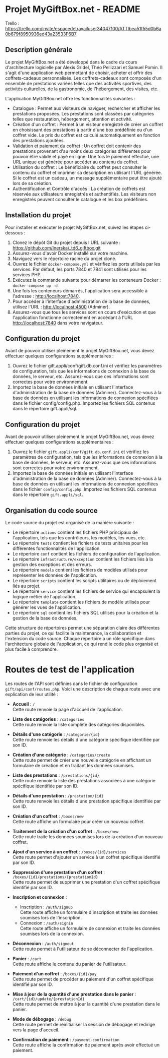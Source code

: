 # Projet MyGiftBox.net - README

Trello : https://trello.com/invite/espacedetravailuser34047100/ATTIbea51f55d0b6a0b679f8950936ed43a23533F6B7

## Description générale

Le projet MyGiftBox.net a été développé dans le cadre du cours d'architecture logicielle par Alexis Gridel, Théo Pellizzari et Samuel Pomin. Il s'agit d'une application web permettant de choisir, acheter et offrir des coffrets-cadeaux personnalisés. Les coffrets-cadeaux sont composés d'un ensemble de prestations variées telles que des activités sportives, des activités culturelles, de la gastronomie, de l'hébergement, des visites, etc.

L'application MyGiftBox.net offre les fonctionnalités suivantes :

- Catalogue : Permet aux visiteurs de naviguer, rechercher et afficher les prestations proposées. Les prestations sont classées par catégories telles que restauration, hébergement, attention et activité.
- Création d'un coffret : Permet à un visiteur enregistré de créer un coffret en choisissant des prestations à partir d'une box prédéfinie ou d'un coffret vide. Le prix du coffret est calculé automatiquement en fonction des prestations ajoutées.
- Validation et paiement du coffret : Un coffret doit contenir des prestations provenant d'au moins deux catégories différentes pour pouvoir être validé et payé en ligne. Une fois le paiement effectué, une URL unique est générée pour accéder au contenu du coffret.
- Utilisation du coffret : Le bénéficiaire du coffret peut consulter le contenu du coffret et imprimer sa description en utilisant l'URL générée. Si le coffret est un cadeau, un message supplémentaire peut être ajouté lors de sa création.
- Authentification et Contrôle d'accès : La création de coffrets est réservée aux utilisateurs enregistrés et authentifiés. Les visiteurs non enregistrés peuvent consulter le catalogue et les box prédéfinies.

## Installation du projet

Pour installer et exécuter le projet MyGiftBox.net, suivez les étapes ci-dessous :

1. Clonez le dépôt Git du projet depuis l'URL suivante : https://github.com/Inerska/_td6_giftbox.git
2. Assurez-vous d'avoir Docker installé sur votre machine.
3. Naviguez vers le répertoire racine du projet cloné.
4. Ouvrez le fichier `docker-compose.yml` et vérifiez les ports utilisés par les services. Par défaut, les ports 7840 et 7841 sont utilisés pour les services PHP.
5. Exécutez la commande suivante pour démarrer les conteneurs Docker : `docker-compose up -d`
6. Une fois les conteneurs démarrés, l'application sera accessible à l'adresse : [http://localhost:7840](http://localhost:7840).
7. Pour accéder à l'interface d'administration de la base de données, utilisez l'URL : [http://localhost:4500](http://localhost:4500) (Adminer).
8. Assurez-vous que tous les services sont en cours d'exécution et que l'application fonctionne correctement en accédant à l'URL [http://localhost:7840](http://localhost:7840) dans votre navigateur.

## Configuration du projet

Avant de pouvoir utiliser pleinement le projet MyGiftBox.net, vous devez effectuer quelques configurations supplémentaires :

1. Ouvrez le fichier gift.appli/conf/gift.db.conf.ini et vérifiez les paramètres de configuration, tels que les informations de connexion à la base de données, le serveur, etc. Assurez-vous que ces informations sont correctes pour votre environnement.
2. Importez la base de données initiale en utilisant l'interface d'administration de la base de données (Adminer). Connectez-vous à la base de données en utilisant les informations de connexion spécifiées dans le fichier config/config.php. Importez les fichiers SQL contenus dans le répertoire gift.appli/sql.

## Configuration du projet

Avant de pouvoir utiliser pleinement le projet MyGiftBox.net, vous devez effectuer quelques configurations supplémentaires :

1. Ouvrez le fichier `gift.appli/conf/gift.db.conf.ini` et vérifiez les paramètres de configuration, tels que les informations de connexion à la base de données, le serveur, etc. Assurez-vous que ces informations sont correctes pour votre environnement.
2. Importez la base de données initiale en utilisant l'interface d'administration de la base de données (Adminer). Connectez-vous à la base de données en utilisant les informations de connexion spécifiées dans le fichier `config/config.php`. Importez les fichiers SQL contenus dans le répertoire `gift.appli/sql`.

## Organisation du code source

Le code source du projet est organisé de la manière suivante :

- Le répertoire `actions` contient les fichiers PHP principaux de l'application, tels que les contrôleurs, les modèles, les vues, etc.
- Le répertoire `tests` contient les fichiers de tests unitaires pour les différentes fonctionnalités de l'application.
- Le répertoire `conf` contient les fichiers de configuration de l'application.
- Le répertoire `infrastructure/exception` contient les fichiers liés à la gestion des exceptions et des erreurs.
- Le répertoire `models` contient les fichiers de modèles utilisés pour représenter les données de l'application.
- Le répertoire `scripts` contient les scripts utilitaires ou de déploiement liés au projet.
- Le répertoire `service` contient les fichiers de service qui encapsulent la logique métier de l'application.
- Le répertoire `template` contient les fichiers de modèle utilisés pour générer les vues de l'application.
- Le répertoire `sql` contient les fichiers SQL utilisés pour la création et la gestion de la base de données.

Cette structure de répertoires permet une séparation claire des différentes parties du projet, ce qui facilite la maintenance, la collaboration et l'extension du code source. Chaque répertoire a un rôle spécifique dans l'architecture globale de l'application, ce qui rend le code plus organisé et plus facile à comprendre.

# Routes de test de l'application

Les routes de l'API sont définies dans le fichier de configuration `gift/api/conf/routes.php`. Voici une description de chaque route avec une explication de leur utilité :

- **Accueil** : `/`  
    Cette route renvoie la page d'accueil de l'application.

- **Liste des catégories** : `/categories`  
    Cette route renvoie la liste complète des catégories disponibles.

- **Détails d'une catégorie** : `/categorie/{id}`  
    Cette route renvoie les détails d'une catégorie spécifique identifiée par son ID.

- **Création d'une catégorie** : `/categories/create`  
    Cette route permet de créer une nouvelle catégorie en affichant un formulaire de création et en traitant les données soumises.

- **Liste des prestations** : `/prestations/{id}`  
    Cette route renvoie la liste des prestations associées à une catégorie spécifique identifiée par son ID.

- **Détails d'une prestation** : `/prestation/{id}`  
    Cette route renvoie les détails d'une prestation spécifique identifiée par son ID.

- **Création d'un coffret** : `/boxes/new`  
    Cette route affiche un formulaire pour créer un nouveau coffret.

- **Traitement de la création d'un coffret** : `/boxes/new`  
    Cette route traite les données soumises lors de la création d'un nouveau coffret.

- **Ajout d'un service à un coffret** : `/boxes/{id}/services`  
    Cette route permet d'ajouter un service à un coffret spécifique identifié par son ID.

- **Suppression d'une prestation d'un coffret** : `/boxes/{id}/prestations/{prestationId}`  
    Cette route permet de supprimer une prestation d'un coffret spécifique identifié par son ID.

- **Inscription et connexion** :  
    - Inscription : `/auth/signup`  
    Cette route affiche un formulaire d'inscription et traite les données soumises lors de l'inscription.
    - Connexion : `/auth/signin`  
    Cette route affiche un formulaire de connexion et traite les données soumises lors de la connexion.

- **Déconnexion** : `/auth/signout`  
    Cette route permet à l'utilisateur de se déconnecter de l'application.

- **Panier** : `/cart`  
    Cette route affiche le contenu du panier de l'utilisateur.

- **Paiement d'un coffret** : `/boxes/{id}/pay`  
    Cette route permet de procéder au paiement d'un coffret spécifique identifié par son ID.

- **Mise à jour de la quantité d'une prestation dans le panier** : `/cart/{id}/update/{prestationId}`  
    Cette route permet de mettre à jour la quantité d'une prestation dans le panier.

- **Mode de débogage** : `/debug`  
    Cette route permet de réinitialiser la session de débogage et redirige vers la page d'accueil.

- **Confirmation de paiement** : `/payment-confirmation`  
    Cette route affiche la confirmation de paiement après avoir effectué un paiement.
